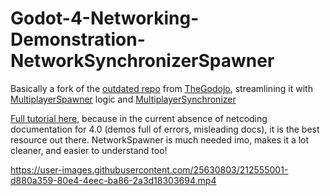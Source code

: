 # Godot-4-Networking-Demonstration-NetworkSynchronizerSpawner
Basically a fork of the [outdated repo](https://github.com/TheGodojo/Godot-4-Networking-Demonstration-Complete) from [TheGodojo](https://github.com/TheGodojo), streamlining it with [MultiplayerSpawner](https://docs.godotengine.org/en/latest/classes/class_multiplayerspawner.html) logic and [MultiplayerSynchronizer](https://docs.godotengine.org/en/latest/classes/class_multiplayersynchronizer.html)

[Full tutorial here](https://www.youtube.com/watch?v=d8QpnamQq1A), because in the current absence of netcoding documentation for 4.0 (demos full of errors, misleading docs), it is the best resource out there. NetworkSpawner is much needed imo, makes it a lot cleaner, and easier to understand too!

https://user-images.githubusercontent.com/25630803/212555001-d880a359-80e4-4eec-ba86-2a3d18303694.mp4
